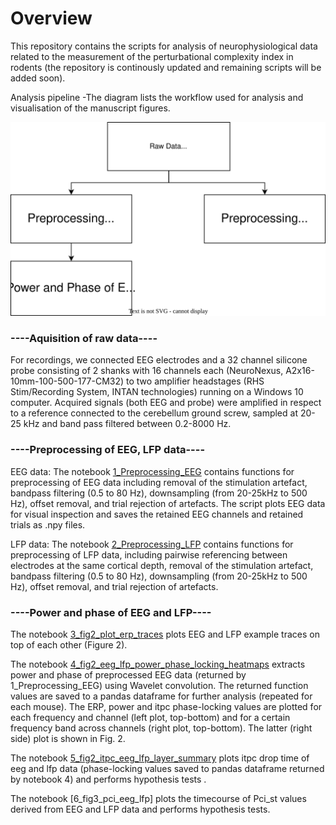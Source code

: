 

# Overview 
This repository contains the scripts for analysis of neurophysiological data related to the measurement of the perturbational complexity index in rodents (the repository is continously updated and remaining scripts will be added soon).

Analysis pipeline -The diagram lists the workflow used for analysis and visualisation of the manuscript figures.

![Alt text](https://github.com/chrihoni/University-of-Oslo_PCI_Mouse_Analysis/blob/main/Mouse_pci_analysis_pipeline_uio.drawio.svg)


### ----Aquisition of raw data----

For recordings, we connected EEG electrodes and a 32 channel silicone probe consisting of 2 shanks with 16 channels each (NeuroNexus, A2x16-10mm-100-500-177-CM32) to two amplifier headstages (RHS Stim/Recording System, INTAN technologies) running on a Windows 10 computer. Acquired signals (both EEG and probe) were amplified in respect to a reference connected to the cerebellum ground screw, sampled at 20-25 kHz and band pass filtered between 0.2-8000 Hz. 


### ----Preprocessing of EEG, LFP data----

EEG data: The notebook [1_Preprocessing_EEG](https://github.com/chrihoni/University-of-Oslo_PCI_Mouse_Analysis/blob/main/1_Preprocessing_EEG.ipynb) contains functions for preprocessing of EEG data including removal of the stimulation artefact, bandpass filtering (0.5 to 80 Hz), downsampling (from 20-25kHz to 500 Hz), offset removal, and trial rejection of artefacts. The script plots EEG data for visual inspection and saves the retained EEG channels and retained trials as .npy files. 

LFP data: The notebook [2_Preprocessing_LFP](https://github.com/chrihoni/University-of-Oslo_PCI_Mouse_Analysis/blob/main/2_Preprocessing_LFP.ipynb) contains functions for preprocessing of LFP data, including pairwise referencing between electrodes at the same cortical depth, removal of the stimulation artefact, bandpass filtering (0.5 to 80 Hz), downsampling (from 20-25kHz to 500 Hz), offset removal, and trial rejection of artefacts. 


### ----Power and phase of EEG and LFP----

The notebook [3_fig2_plot_erp_traces](https://github.com/chrihoni/University-of-Oslo_PCI_Mouse_Analysis/blob/main/3_fig2_plot_erp_traces.ipynb) plots EEG and LFP example traces on top of each other (Figure 2).  

The notebook [4_fig2_eeg_lfp_power_phase_locking_heatmaps](https://github.com/chrihoni/University-of-Oslo_PCI_Mouse_Analysis/blob/main/4_fig2_eeg_lfp_power_phase_locking_heatmaps.ipynb) extracts power and phase of preprocessed EEG data (returned by 1_Preprocessing_EEG) using Wavelet convolution. The returned function values are saved to a pandas dataframe for further analysis (repeated for each mouse). The ERP, power and itpc phase-locking values are plotted for each frequency and channel (left plot, top-bottom) and for a certain frequency band across channels (right plot, top-bottom). The latter (right side) plot is shown in Fig. 2.

The notebook [5_fig2_itpc_eeg_lfp_layer_summary](https://github.com/chrihoni/University-of-Oslo_PCI_Mouse_Analysis/blob/main/5_fig2_itpc_eeg_lfp_layer_summary.ipynb) plots itpc drop time of eeg and lfp data (phase-locking values saved to pandas dataframe returned by notebook 4) and performs hypothesis tests . 

The notebook [6_fig3_pci_eeg_lfp] plots the timecourse of Pci_st values derived from EEG and LFP data and performs hypothesis tests.
